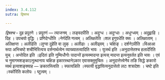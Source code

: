 ```yaml
---
index: 3.4.112
sutra: द्विषश्च

---
```

_द्विषश्च_ - दुह प्रपूरणे । प्रपूरणं —  त्याजनम् । लङ्वदपीति । अदुग्ध । अदुग्धाः । अधुग्ध्वम् । अदुह्वाहि । दिह । उपचयो वृद्धिः । प्रणिदेग्धीति ।नेर्गदे॑ति णत्वम् । अलिक्षतेति ।शल इगुपधे॑ति क्सः । अलिक्षाताम् । अलिक्षन्त । अलीढेति ।लुग्वा दुहे॑ति वा लुक् । अलीढाः । अलीढ्वम् । चक्षिङ् । दर्शनेऽपीति ।विआआ रूपा अभिचष्टे शचीभि॑रित्यत्र दर्सनार्थत्वेन व्याख्यातत्वादिति भावः । युजर्थ इति ।अनुदात्तेतश्च हलादे॑रिति युच् । अन्तेदित इति ।इदितः॑ इति नुम्विधौगोः पादान्ते॑ इत्यस्मादन्त इत्यस् मादन्त इत्यनुवर्तत इति भावः । एवं च नुमागमशङ्काऽनुत्थानाय चक्षिङ इकारस्थानेऽकार एवासक्तुमुचितः । अनुदात्तेत्त्वेनैव तङि सिद्धे ङकारो व्यर्थ इत्याशङ्क्याह —  ङकारस्त्विति । स्फायन्निति ।स्फायी वृद्धा॑वित्यनुदात्तेतो लटः शत्रादेशः । चष्टे इति ।स्को॑रिति कलोपः । ष्टुत्वम् ।